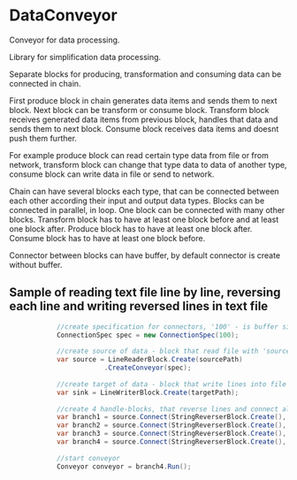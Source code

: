 # DataConveyor
Conveyor for data processing.

Library for simplification data processing.

Separate blocks for producing, transformation and consuming data can be connected in chain.

First produce block in chain generates data items and sends them to next block. 
Next block can be transform or consume block. 
Transform block receives generated data items from previous block, handles that data and sends them to next block.
Consume block receives data items and doesnt push them further. 

For example produce block can read certain type data from file or from network, transform block can change that type data to data of another type, consume block can write data in file or send to network.

Chain can have several blocks each type, that can be connected between each other according their input and output data types. Blocks can be connected in parallel, in loop. 
One block can be connected with many other blocks.
Transform block has to have at least one block before and at least one block after.
Produce block has to have at least one block after.
Consume block has to have at least one block before.

Connector between blocks can have buffer, by default connector is create without buffer.

## Sample of reading text file line by line, reversing each line and writing reversed lines in text file


```c#
            //create specification for connectors, '100' - is buffer size
            ConnectionSpec spec = new ConnectionSpec(100);
      
            //create source of data - block that read file with 'sourcePath' line by line
            var source = LineReaderBlock.Create(sourcePath)
                        .CreateConveyor(spec);
            
            //create target of data - block that write lines into file with 'targetPath' line by line
            var sink = LineWriterBlock.Create(targetPath);
            
            //create 4 handle-blocks, that reverse lines and connect all that blocks to reader block and to writer block
            var branch1 = source.Connect(StringReverserBlock.Create(), spec).Connect(sink, spec);
            var branch2 = source.Connect(StringReverserBlock.Create(), spec).Connect(sink, spec);
            var branch3 = source.Connect(StringReverserBlock.Create(), spec).Connect(sink, spec);
            var branch4 = source.Connect(StringReverserBlock.Create(), spec).Connect(sink, spec);
            
            //start conveyor
            Conveyor conveyor = branch4.Run();
```
